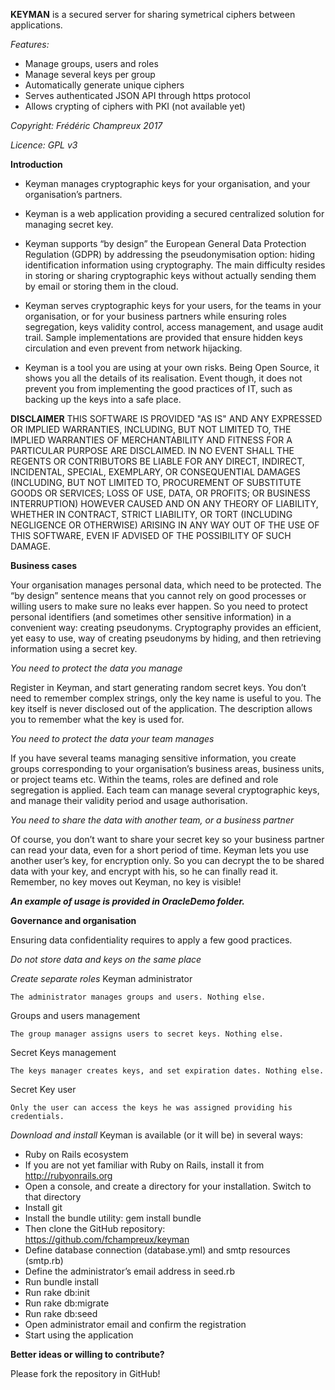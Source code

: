 **KEYMAN** is a secured server for sharing symetrical ciphers between applications.

*Features:*

* Manage groups, users and roles
* Manage several keys per group
* Automatically generate unique ciphers
* Serves authenticated JSON API through https protocol
* Allows crypting of ciphers with PKI (not available yet)

*Copyright: Frédéric Champreux 2017*

*Licence: GPL v3*

**Introduction**

 * Keyman manages cryptographic keys for your organisation, and your organisation’s partners.

 * Keyman is a web application providing a secured centralized solution for managing secret key.

 * Keyman supports “by design” the European General Data Protection Regulation (GDPR) by addressing the pseudonymisation option: hiding identification information using cryptography.
The main difficulty resides in storing or sharing cryptographic keys without actually sending them by email or storing them in the cloud. 

 * Keyman serves cryptographic keys for your users, for the teams in your organisation, or for your business partners while ensuring roles segregation, keys validity control, access management, and usage audit trail. Sample implementations are provided that ensure hidden keys circulation and even prevent from network hijacking.

 * Keyman is a tool you are using at your own risks. Being Open Source, it shows you all the details of its realisation. Event though, it does not prevent you from implementing the good practices of IT, such as backing up the keys into a safe place.

**DISCLAIMER**
THIS SOFTWARE IS PROVIDED "AS IS" AND ANY EXPRESSED OR IMPLIED WARRANTIES, INCLUDING, BUT NOT LIMITED TO, THE IMPLIED WARRANTIES OF MERCHANTABILITY AND FITNESS FOR A PARTICULAR PURPOSE ARE DISCLAIMED. IN NO EVENT SHALL THE REGENTS OR CONTRIBUTORS BE LIABLE FOR ANY DIRECT, INDIRECT, INCIDENTAL, SPECIAL, EXEMPLARY, OR CONSEQUENTIAL DAMAGES (INCLUDING, BUT NOT LIMITED TO, PROCUREMENT OF SUBSTITUTE GOODS OR SERVICES; LOSS OF USE, DATA, OR PROFITS; OR BUSINESS INTERRUPTION) HOWEVER CAUSED AND ON ANY THEORY OF LIABILITY, WHETHER IN CONTRACT, STRICT LIABILITY, OR TORT (INCLUDING NEGLIGENCE OR OTHERWISE) ARISING IN ANY WAY OUT OF THE USE OF THIS SOFTWARE, EVEN IF ADVISED OF THE POSSIBILITY OF SUCH DAMAGE.

**Business cases**

Your organisation manages personal data, which need to be protected. The “by design” sentence means that you cannot rely on good processes or willing users to make sure no leaks ever happen. So you need to protect personal identifiers (and sometimes other sensitive information) in a convenient way: creating pseudonyms. Cryptography provides an efficient, yet easy to use, way of creating pseudonyms by hiding, and then retrieving information using a secret key. 

*You need to protect the data you manage*

Register in Keyman, and start generating random secret keys. You don’t need to remember complex strings, only the key name is useful to you. The key itself is never disclosed out of the application. The description allows you to remember what the key is used for.

*You need to protect the data your team manages*

If you have several teams managing sensitive information, you create groups corresponding to your organisation’s business areas, business units, or project teams etc. Within the teams, roles are defined and role segregation is applied. Each team can manage several cryptographic keys, and manage their validity period and usage authorisation.

*You need to share the data with another team, or a business partner*

Of course, you don’t want to share your secret key so your business partner can read your data, even for a short period of time. Keyman lets you use another user’s key, for encryption only. So you can decrypt the to be shared data with your key, and encrypt with his, so he can finally read it. Remember, no key moves out Keyman, no key is visible!

**_An example of usage is provided in OracleDemo folder._**

**Governance and organisation**

Ensuring data confidentiality requires to apply a few good practices.

*Do not store data and keys on the same place*

*Create separate roles*
Keyman administrator

	The administrator manages groups and users. Nothing else.

Groups and users management

	The group manager assigns users to secret keys. Nothing else.

Secret Keys management

	The keys manager creates keys, and set expiration dates. Nothing else.

Secret Key user

	Only the user can access the keys he was assigned providing his credentials.

*Download and install*
Keyman is available (or it will be) in several ways:

 * Ruby on Rails ecosystem
 * If you are not yet familiar with Ruby on Rails, install it from http://rubyonrails.org
 * Open a console, and create a directory for your installation. Switch to that directory
 * Install git
 * Install the bundle utility: gem install bundle
 * Then clone the GitHub repository: https://github.com/fchampreux/keyman
 * Define database connection (database.yml) and smtp resources (smtp.rb)
 * Define the administrator’s email address in seed.rb
 * Run bundle install
 * Run rake db:init
 * Run rake db:migrate
 * Run rake db:seed
 *  Open administrator email and confirm the registration
 * Start using the application
 
 **Better ideas or willing to contribute?**
 
 Please fork the repository in GitHub!
